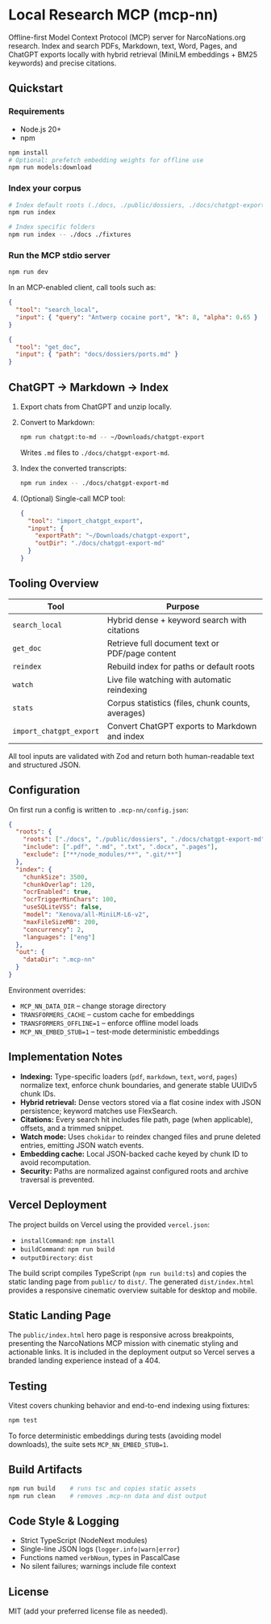 # Local Research MCP (mcp-nn)

Offline-first Model Context Protocol (MCP) server for NarcoNations.org research. Index and search PDFs, Markdown, text, Word, Pages, and ChatGPT exports locally with hybrid retrieval (MiniLM embeddings + BM25 keywords) and precise citations.

## Quickstart

### Requirements

- Node.js 20+
- npm

```bash
npm install
# Optional: prefetch embedding weights for offline use
npm run models:download
```

### Index your corpus

```bash
# Index default roots (./docs, ./public/dossiers, ./docs/chatgpt-export-md)
npm run index

# Index specific folders
npm run index -- ./docs ./fixtures
```

### Run the MCP stdio server

```bash
npm run dev
```

In an MCP-enabled client, call tools such as:

```json
{
  "tool": "search_local",
  "input": { "query": "Antwerp cocaine port", "k": 8, "alpha": 0.65 }
}
```

```json
{
  "tool": "get_doc",
  "input": { "path": "docs/dossiers/ports.md" }
}
```

## ChatGPT → Markdown → Index

1. Export chats from ChatGPT and unzip locally.
2. Convert to Markdown:

   ```bash
   npm run chatgpt:to-md -- ~/Downloads/chatgpt-export
   ```

   Writes `.md` files to `./docs/chatgpt-export-md`.

3. Index the converted transcripts:

   ```bash
   npm run index -- ./docs/chatgpt-export-md
   ```

4. (Optional) Single-call MCP tool:

   ```json
   {
     "tool": "import_chatgpt_export",
     "input": {
       "exportPath": "~/Downloads/chatgpt-export",
       "outDir": "./docs/chatgpt-export-md"
     }
   }
   ```

## Tooling Overview

| Tool | Purpose |
| --- | --- |
| `search_local` | Hybrid dense + keyword search with citations |
| `get_doc` | Retrieve full document text or PDF/page content |
| `reindex` | Rebuild index for paths or default roots |
| `watch` | Live file watching with automatic reindexing |
| `stats` | Corpus statistics (files, chunk counts, averages) |
| `import_chatgpt_export` | Convert ChatGPT exports to Markdown and index |

All tool inputs are validated with Zod and return both human-readable text and structured JSON.

## Configuration

On first run a config is written to `.mcp-nn/config.json`:

```json
{
  "roots": {
    "roots": ["./docs", "./public/dossiers", "./docs/chatgpt-export-md"],
    "include": [".pdf", ".md", ".txt", ".docx", ".pages"],
    "exclude": ["**/node_modules/**", ".git/**"]
  },
  "index": {
    "chunkSize": 3500,
    "chunkOverlap": 120,
    "ocrEnabled": true,
    "ocrTriggerMinChars": 100,
    "useSQLiteVSS": false,
    "model": "Xenova/all-MiniLM-L6-v2",
    "maxFileSizeMB": 200,
    "concurrency": 2,
    "languages": ["eng"]
  },
  "out": {
    "dataDir": ".mcp-nn"
  }
}
```

Environment overrides:

- `MCP_NN_DATA_DIR` – change storage directory
- `TRANSFORMERS_CACHE` – custom cache for embeddings
- `TRANSFORMERS_OFFLINE=1` – enforce offline model loads
- `MCP_NN_EMBED_STUB=1` – test-mode deterministic embeddings

## Implementation Notes

- **Indexing:** Type-specific loaders (`pdf`, `markdown`, `text`, `word`, `pages`) normalize text, enforce chunk boundaries, and generate stable UUIDv5 chunk IDs.
- **Hybrid retrieval:** Dense vectors stored via a flat cosine index with JSON persistence; keyword matches use FlexSearch.
- **Citations:** Every search hit includes file path, page (when applicable), offsets, and a trimmed snippet.
- **Watch mode:** Uses `chokidar` to reindex changed files and prune deleted entries, emitting JSON watch events.
- **Embedding cache:** Local JSON-backed cache keyed by chunk ID to avoid recomputation.
- **Security:** Paths are normalized against configured roots and archive traversal is prevented.

## Vercel Deployment

The project builds on Vercel using the provided `vercel.json`:

- `installCommand`: `npm install`
- `buildCommand`: `npm run build`
- `outputDirectory`: `dist`

The build script compiles TypeScript (`npm run build:ts`) and copies the static landing page from `public/` to `dist/`. The generated `dist/index.html` provides a responsive cinematic overview suitable for desktop and mobile.

## Static Landing Page

The `public/index.html` hero page is responsive across breakpoints, presenting the NarcoNations MCP mission with cinematic styling and actionable links. It is included in the deployment output so Vercel serves a branded landing experience instead of a 404.

## Testing

Vitest covers chunking behavior and end-to-end indexing using fixtures:

```bash
npm test
```

To force deterministic embeddings during tests (avoiding model downloads), the suite sets `MCP_NN_EMBED_STUB=1`.

## Build Artifacts

```bash
npm run build    # runs tsc and copies static assets
npm run clean    # removes .mcp-nn data and dist output
```

## Code Style & Logging

- Strict TypeScript (NodeNext modules)
- Single-line JSON logs (`logger.info|warn|error`)
- Functions named `verbNoun`, types in PascalCase
- No silent failures; warnings include file context

## License

MIT (add your preferred license file as needed).
